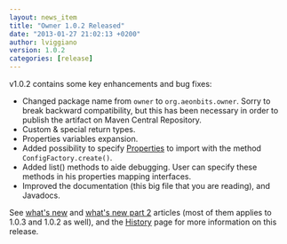 ```yaml
---
layout: news_item
title: "Owner 1.0.2 Released"
date: "2013-01-27 21:02:13 +0200"
author: lviggiano
version: 1.0.2
categories: [release]
---
```


v1.0.2 contains some key enhancements and bug fixes:

 * Changed package name from `owner` to `org.aeonbits.owner`.
   Sorry to break backward compatibility, but this has been necessary in order to publish the artifact on Maven Central
   Repository.
 * Custom & special return types.
 * Properties variables expansion.
 * Added possibility to specify [Properties][properties] to import with the method `ConfigFactory.create()`.
 * Added list() methods to aide debugging. User can specify these methods in his properties mapping interfaces.
 * Improved the documentation (this big file that you are reading), and Javadocs.

  [properties]: http://docs.oracle.com/javase/7/docs/api/java/util/Properties.html

See [what's new][intr] and [what's new part 2][intr-2] articles (most of them applies to 1.0.3 and 1.0.2 as well), 
and the [History](/docs/history/) page for more information on this release.

 [intr]: http://en.newinstance.it/2013/02/04/owner-1-0-3-whats-new-part-1-variable-expansion/
 [intr-2]: http://en.newinstance.it/2013/05/29/owner-1-0-3-whats-new-part-2/

